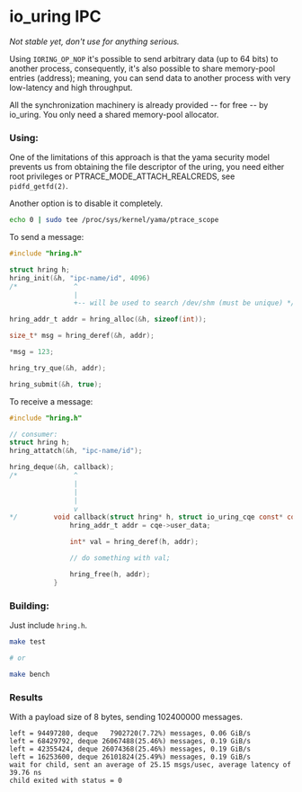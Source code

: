 # io_uring IPC

*Not stable yet, don't use for anything serious.*

Using `IORING_OP_NOP` it's possible to send arbitrary data (up to 64 bits) to another process, consequently, it's also possible to share memory-pool entries (address); meaning, you can send data to another process with very low-latency and high throughput.

All the synchronization machinery is already provided -- for free -- by io_uring. You only need a shared memory-pool allocator.

### Using:

One of the limitations of this approach is that the yama security model prevents us from obtaining the file descriptor of the uring, you need either root privileges or PTRACE_MODE_ATTACH_REALCREDS, see `pidfd_getfd(2)`.

Another option is to disable it completely.

```sh
echo 0 | sudo tee /proc/sys/kernel/yama/ptrace_scope
```

To send a message:
```C
#include "hring.h"

struct hring h;
hring_init(&h, "ipc-name/id", 4096)
/*              ^
                |
                +-- will be used to search /dev/shm (must be unique) */

hring_addr_t addr = hring_alloc(&h, sizeof(int));

size_t* msg = hring_deref(&h, addr);

*msg = 123;

hring_try_que(&h, addr);

hring_submit(&h, true);
```

To receive a message:
```C
#include "hring.h"

// consumer:
struct hring h;
hring_attatch(&h, "ipc-name/id");

hring_deque(&h, callback);
/*              ^
                |
                |
                |
                v
*/         void callback(struct hring* h, struct io_uring_cqe const* const cqe) {
               hring_addr_t addr = cqe->user_data;

               int* val = hring_deref(h, addr);

               // do something with val;

               hring_free(h, addr);
           }
```

### Building:
Just include `hring.h`.

```sh
make test

# or

make bench
```

### Results
With a payload size of 8 bytes, sending 102400000 messages.

```
left = 94497280, deque   7902720(7.72%) messages, 0.06 GiB/s
left = 68429792, deque 26067488(25.46%) messages, 0.19 GiB/s
left = 42355424, deque 26074368(25.46%) messages, 0.19 GiB/s
left = 16253600, deque 26101824(25.49%) messages, 0.19 GiB/s
wait for child, sent an average of 25.15 msgs/usec, average latency of 39.76 ns
child exited with status = 0
```
